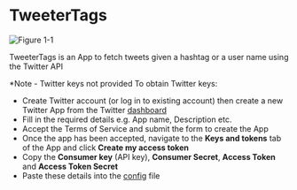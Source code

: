 # TweeterTags

![Figure 1-1](https://abs.twimg.com/a/1404172626/images/oauth_application.png)

TweeterTags is an App to fetch tweets given a hashtag or a user name using the Twitter API

*Note - Twitter keys not provided
To obtain Twitter keys:

* Create Twitter account (or log in to existing account) then create a new Twitter App from the Twitter [dashboard](https://apps.twitter.com/app/new)
* Fill in the required details e.g. App name, Description etc.
* Accept the Terms of Service and submit the form to create the App
* Once the app has been accepted, navigate to the **Keys and tokens** tab of the App and click **Create my access token**
* Copy the **Consumer key** (API key), **Consumer Secret**, **Access Token** and **Access Token Secret** 
* Paste these details into the [config](https://github.com/DanH139/ucd/blob/master/iOS/TweeterTags/TweeterTags/TwitterAccountConfig.xcconfig) file 




